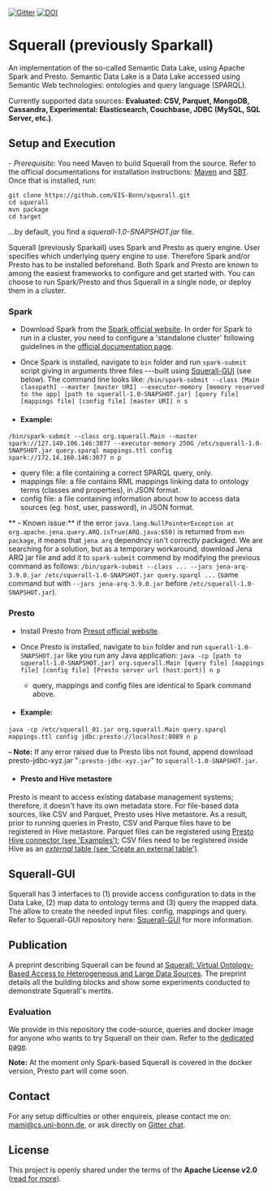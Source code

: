 [![Gitter](https://img.shields.io/gitter/room/DAVFoundation/DAV-Contributors.svg?style=flat-square)](https://gitter.im/squerall)
[![DOI](https://zenodo.org/badge/DOI/10.5281/zenodo.1247913.svg)](https://zenodo.org/record/1247913)

# Squerall (previously Sparkall)
An implementation of the so-called Semantic Data Lake, using Apache Spark and Presto. Semantic Data Lake is a Data Lake accessed using Semantic Web technologies: ontologies and query language (SPARQL).

Currently supported data sources: **Evaluated: CSV, Parquet, MongoDB, Cassandra, Experimental: Elasticsearch, Couchbase, JDBC (MySQL, SQL Server, etc.)**.

## Setup and Execution
*- Prerequisite:* You need Maven to build Squerall from the source. Refer to the official documentations for installation instructions: [Maven](https://maven.apache.org/install.html) and [SBT](https://www.scala-sbt.org/1.0/docs/Setup.html). Once that is installed, run:
```
git clone https://github.com/EIS-Bonn/squerall.git
cd squerall
mvn package
cd target
```
...by default, you find a *squerall-1.0-SNAPSHOT.jar* file.

Squerall (previously Sparkall) uses Spark and Presto as query engine. User specifies which underlying query engine to use. Therefore Spark and/or Presto has to be installed beforehand. Both Spark and Presto are known to among the easiest frameworks to configure and get started with. You can choose to run Spark/Presto and thus Squerall in a single node, or deploy them in a cluster.

### Spark
- Download Spark from the [Spark official website](https://spark.apache.org/downloads.html). In order for Spark to run in a cluster, you need to configure a 'standalone cluster' following guidelines in the [official documentation page](https://spark.apache.org/docs/2.2.0/spark-standalone.html).

- Once Spark is installed, navigate to `bin` folder and run `spark-submit` script giving in arguments three files ---built using [Squerall-GUI](https://github.com/EIS-Bonn/squerall-gui) (see below).
The command line looks like:
`/bin/spark-submit --class [Main classpath] --master [master URI] --executor-memory [memory reserved to the app] [path to squerall-1.0-SNAPSHOT.jar] [query file] [mappings file] [config file] [master URI] n s`

- #### Example:
`/bin/spark-submit --class org.squerall.Main --master spark://127.140.106.146:3077 --executor-memory 250G /etc/squerall-1.0-SNAPSHOT.jar query.sparql mappings.ttl config spark://172.14.160.146:3077 n p`

  * query file: a file containing a correct SPARQL query, only.
  * mappings file: a file contains RML mappings linking data to ontology terms (classes and properties), in JSON format.
  * config file: a file containing information about how to access data sources (eg. host, user, password), in JSON format.


  ** - Known issue:** if the error `java.lang.NullPointerException at org.apache.jena.query.ARQ.isTrue(ARQ.java:650)` is returned from `mvn package`, it means that `jena arq` dependncy isn't correctly packaged. We are searching for a solution, but as a temporary workaround, download Jena ARQ jar file and add it to `spark-submit` commend by modifying the previous command as follows: `/bin/spark-submit --class ... --jars jena-arq-3.9.0.jar /etc/squerall-1.0-SNAPSHOT.jar query.sparql ...` (same command but with `--jars jena-arq-3.9.0.jar` before `/etc/squerall-1.0-SNAPSHOT.jar`).

### Presto
- Install Presto from [Presot official website](https://prestodb.io/docs/current/installation/deployment.html).
- Once Presto is installed, navigate to `bin` folder and run `squerall-1.0-SNAPSHOT.jar` like you run any Java application:
`java -cp [path to squerall-1.0-SNAPSHOT.jar] org.squerall.Main [query file] [mappings file] [config file] [Presto server url (host:port)] n p`

  * query, mappings and config files are identical to Spark command above.

- #### Example:
`java -cp /etc/squerall_01.jar org.squerall.Main query.sparql mappings.ttl config jdbc:presto://localhost:8089 n p`

  **- Note:** If any error raised due to Presto libs not found, append download presto-jdbc-xyz.jar "`:presto-jdbc-xyz.jar`" to `squerall-1.0-SNAPSHOT.jar`.

- #### Presto and Hive metastore
Presto is meant to access existing database management systems; therefore, it doesn't have its own metadata store. For file-based data sources, like CSV and Parquet, Presto uses Hive metastore. As a result, prior to running queries in Presto, CSV and Parque files have to be registered in Hive metastore. Parquet files can be registered using [Presto Hive connector (see 'Examples')](https://prestodb.io/docs/current/connector/hive.html); CSV files need to be registered inside Hive as an [*external* table (see 'Create an external table')](https://docs.hortonworks.com/HDPDocuments/HDP2/HDP-2.6.5/bk_data-access/content/moving_data_from_hdfs_to_hive_external_table_method.html).

## Squerall-GUI
Squerall has 3 interfaces to (1) provide access configuration to data in the Data Lake, (2) map data to ontology terms and (3) query the mapped data. The allow to create the needed input files: config, mappings and query. Refer to Squerall-GUI repository here: [Squerall-GUI](https://github.com/EIS-Bonn/squerall-gui) for more information.

## Publication
A preprint describing Squerall can be found at [Squerall: Virtual Ontology-Based Access to
Heterogeneous and Large Data Sources](http://www.semantic-web-journal.net/system/files/swj1957.pdf). The preprint details all the building blocks and show some experiments conducted to demonstrate Squerall's mertits.

### Evaluation
We provide in this repository the code-source, queries and docker image for anyone who wants to try Squerall on their own. Refer to the [dedicated page](https://github.com/EIS-Bonn/Squerall/tree/master/evaluation).

**Note:** At the moment only Spark-based Squerall is covered in the docker version, Presto part will come soon.

## Contact
For any setup difficulties or other enquireis, please contact me on: mami@cs.uni-bonn.de, or ask directly on [Gitter chat](https://gitter.im/squerall).

License
-------

This project is openly shared under the terms of the __Apache License
v2.0__ ([read for more](./LICENSE)).
